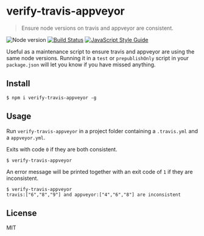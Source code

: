 # verify-travis-appveyor

> Ensure node versions on travis and appveyor are consistent.

![Node version](https://img.shields.io/node/v/verify-travis-appveyor.svg)
[![Build Status](https://travis-ci.org/ralphtheninja/verify-travis-appveyor.svg?branch=master)](https://travis-ci.org/ralphtheninja/verify-travis-appveyor)
[![JavaScript Style Guide](https://img.shields.io/badge/code_style-standard-brightgreen.svg)](https://standardjs.com)

Useful as a maintenance script to ensure travis and appveyor are using the same node versions. Running it in a `test` or `prepublishOnly` script in your `package.json` will let you know if you have missed anything.

## Install

```
$ npm i verify-travis-appveyor -g
```

## Usage

Run `verify-travis-appveyor` in a project folder containing a `.travis.yml` and a `appveyor.yml`.

Exits with code `0` if they are both consistent.

```
$ verify-travis-appveyor
```

An error message will be printed together with an exit code of `1` if they are inconsistent.

```
$ verify-travis-appveyor
travis:["6","8","9"] and appveyor:["4","6","8"] are inconsistent
```

## License

MIT
